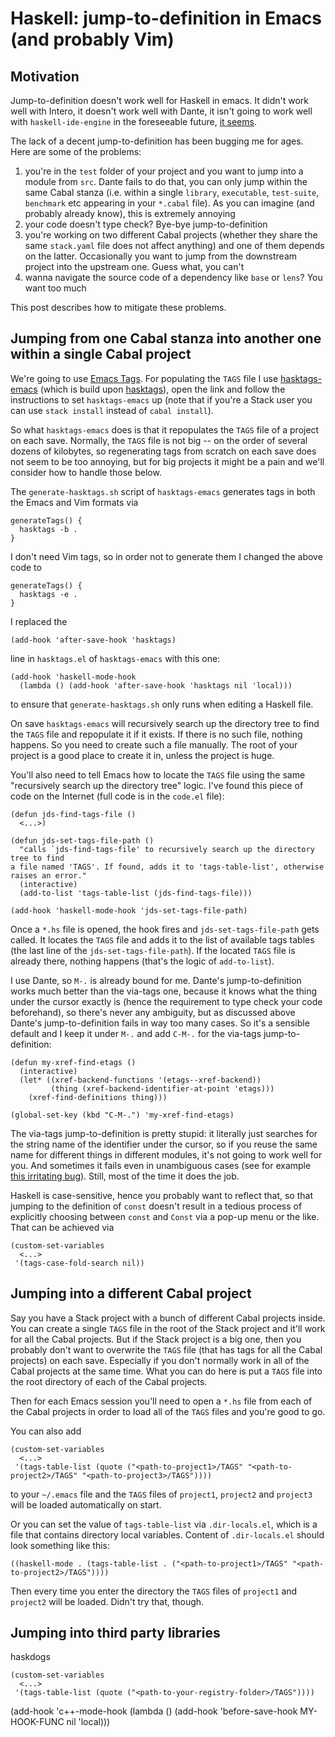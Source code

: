 # Haskell: jump-to-definition in Emacs (and probably Vim)

## Motivation

Jump-to-definition doesn't work well for Haskell in emacs. It didn't work well with Intero, it doesn't work well with Dante, it isn't going to work well with `haskell-ide-engine` in the foreseeable future, [it seems](https://github.com/haskell/haskell-ide-engine/issues/308).

The lack of a decent jump-to-definition has been bugging me for ages. Here are some of the problems:

1. you're in the `test` folder of your project and you want to jump into a module from `src`. Dante fails to do that, you can only jump within the same Cabal stanza (i.e. within a single `library`, `executable`, `test-suite`, `benchmark` etc appearing in your `*.cabal` file). As you can imagine (and probably already know), this is extremely annoying
2. your code doesn't type check? Bye-bye jump-to-definition
3. you're working on two different Cabal projects (whether they share the same `stack.yaml` file does not affect anything) and one of them depends on the latter. Occasionally you want to jump from the downstream project into the upstream one. Guess what, you can't
4. wanna navigate the source code of a dependency like `base` or `lens`? You want too much

This post describes how to mitigate these problems.

## Jumping from one Cabal stanza into another one within a single Cabal project

We're going to use [Emacs Tags](https://www.emacswiki.org/emacs/EmacsTags). For populating the `TAGS` file I use [hasktags-emacs](https://github.com/ptek/hasktags-emacs) (which is build upon [hasktags](https://hackage.haskell.org/package/hasktags)), open the link and follow the instructions to set `hasktags-emacs` up (note that if you're a Stack user you can use `stack install` instead of `cabal install`).

So what `hasktags-emacs` does is that it repopulates the `TAGS` file of a project on each save. Normally, the `TAGS` file is not big -- on the order of several dozens of kilobytes, so regenerating tags from scratch on each save does not seem to be too annoying, but for big projects it might be a pain and we'll consider how to handle those below.

The `generate-hasktags.sh` script of `hasktags-emacs` generates tags in both the Emacs and Vim formats via

```
generateTags() {
  hasktags -b .
}
```

I don't need Vim tags, so in order not to generate them I changed the above code to

```
generateTags() {
  hasktags -e .
}
```

I replaced the

```elisp
(add-hook 'after-save-hook 'hasktags)
```

line in `hasktags.el` of `hasktags-emacs` with this one:

```elisp
(add-hook 'haskell-mode-hook
  (lambda () (add-hook 'after-save-hook 'hasktags nil 'local)))
```

to ensure that `generate-hasktags.sh` only runs when editing a Haskell file.

On save `hasktags-emacs` will recursively search up the directory tree to find the `TAGS` file and repopulate it if it exists. If there is no such file, nothing happens. So you need to create such a file manually. The root of your project is a good place to create it in, unless the project is huge.

You'll also need to tell Emacs how to locate the `TAGS` file using the same "recursively search up the directory tree" logic. I've found this piece of code on the Internet (full code is in the `code.el` file):

```elisp
(defun jds-find-tags-file ()
  <...>)

(defun jds-set-tags-file-path ()
  "calls `jds-find-tags-file' to recursively search up the directory tree to find
a file named 'TAGS'. If found, adds it to 'tags-table-list', otherwise raises an error."
  (interactive)
  (add-to-list 'tags-table-list (jds-find-tags-file)))

(add-hook 'haskell-mode-hook 'jds-set-tags-file-path)
```

Once a `*.hs` file is opened, the hook fires and `jds-set-tags-file-path` gets called. It locates the `TAGS` file and adds it to the list of available tags tables (the last line of the `jds-set-tags-file-path`). If the located `TAGS` file is already there, nothing happens (that's the logic of `add-to-list`).

I use Dante, so `M-.` is already bound for me. Dante's jump-to-definition works much better than the via-tags one, because it knows what the thing under the cursor exactly is (hence the requirement to type check your code beforehand), so there's never any ambiguity, but as discussed above Dante's jump-to-definition fails in way too many cases. So it's a sensible default and I keep it under `M-.` and add `C-M-.` for the via-tags jump-to-definition:

```elisp
(defun my-xref-find-etags ()
  (interactive)
  (let* ((xref-backend-functions '(etags--xref-backend))
         (thing (xref-backend-identifier-at-point 'etags)))
    (xref-find-definitions thing)))

(global-set-key (kbd "C-M-.") 'my-xref-find-etags)

```

The via-tags jump-to-definition is pretty stupid: it literally just searches for the string name of the identifier under the cursor, so if you reuse the same name for different things in different modules, it's not going to work well for you. And sometimes it fails even in unambiguous cases (see for example [this irritating bug](https://github.com/MarcWeber/hasktags/issues/76)). Still, most of the time it does the job.

Haskell is case-sensitive, hence you probably want to reflect that, so that jumping to the definition of `const` doesn't result in a tedious process of explicitly choosing between `const` and `Const` via a pop-up menu or the like. That can be achieved via

```elisp
(custom-set-variables
  <...>
 '(tags-case-fold-search nil))
```

## Jumping into a different Cabal project

Say you have a Stack project with a bunch of different Cabal projects inside. You can create a single `TAGS` file in the root of the Stack project and it'll work for all the Cabal projects. But if the Stack project is a big one, then you probably don't want to overwrite the `TAGS` file (that has tags for all the Cabal projects) on each save. Especially if you don't normally work in all of the Cabal projects at the same time. What you can do here is put a `TAGS` file into the root directory of each of the Cabal projects.

Then for each Emacs session you'll need to open a `*.hs` file from each of the Cabal projects in order to load all of the `TAGS` files and you're good to go.

You can also add

```elisp
(custom-set-variables
  <...>
 '(tags-table-list (quote ("<path-to-project1>/TAGS" "<path-to-project2>/TAGS" "<path-to-project3>/TAGS"))))
```

to your `~/.emacs` file and the `TAGS` files of `project1`, `project2` and `project3` will be loaded automatically on start.

Or you can set the value of `tags-table-list` via `.dir-locals.el`, which is a file that contains directory local variables. Content of `.dir-locals.el` should look something like this:

```elisp
((haskell-mode . (tags-table-list . ("<path-to-project1>/TAGS" "<path-to-project2>/TAGS"))))
```

Then every time you enter the directory the `TAGS` files of `project1` and `project2` will be loaded. Didn't try that, though.

## Jumping into third party libraries

haskdogs

```elisp
(custom-set-variables
  <...>
 '(tags-table-list (quote ("<path-to-your-registry-folder>/TAGS"))))
```




(add-hook 'c++-mode-hook
          (lambda () (add-hook 'before-save-hook MY-HOOK-FUNC nil 'local)))
